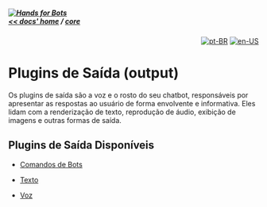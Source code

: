 ##### [![Hands for Bots](https://img.shields.io/badge/[•__•]-Hands_for_Bots-purple?style=social) <br>&lt;&lt; docs' home](../README.md) / [core](../core.md)

<div align="right">

[![pt-BR](https://img.shields.io/badge/pt-BR-white)](./output.md)
[![en-US](https://img.shields.io/badge/en-US-white)](../../en-us/core/output.md)

</div>


# Plugins de Saída (output)


Os plugins de saída são a voz e o rosto do seu chatbot, responsáveis por apresentar as respostas ao usuário de forma envolvente e informativa. Eles lidam com a renderização de texto, reprodução de áudio, exibição de imagens e outras formas de saída.


## Plugins de Saída Disponíveis


- [Comandos de Bots](./output/botscommands.md)

- [Texto](./output/text.md)

- [Voz](./output/voice.md)
